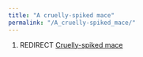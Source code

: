 ```yaml
---
title: "A cruelly-spiked mace"
permalink: "/A_cruelly-spiked_mace/"
---
```


1.  REDIRECT [Cruelly-spiked mace](Cruelly-spiked_mace "wikilink")